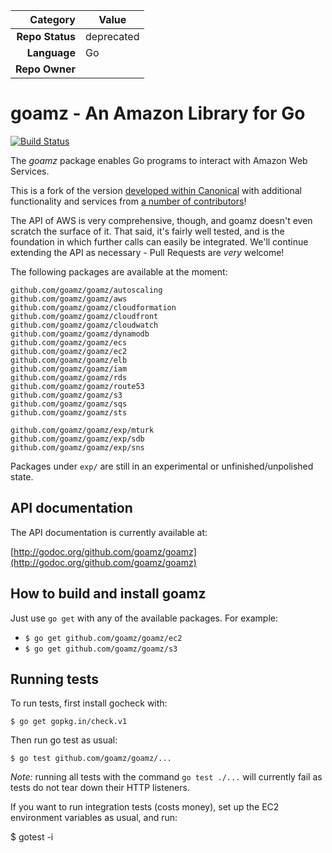 <!-- CH Repo Tracking Data version 1.0.2 -->
|     Category     |         Value         |
| ---------------: | --------------------- |
| **Repo Status**  | deprecated |
| **Language**     | Go          |
| **Repo Owner**   |   |
<!-- If you use any of the following fields, please delete "Repo Owner", above,
     as it then becomes ambiguous.  If you add fields, please update the script
     at walker-github-ranger. -->
<!--
| **Repo PoC**     | <One or more humans>  |
| **Repo Oncall**  | <Link to PagerDuty>   |
| **Repo Team Owner** | <Name of owning team> |
-->


# goamz - An Amazon Library for Go

[![Build Status](http://travis-ci.org/goamz/goamz.png?branch=master)](https://travis-ci.org/goamz/goamz)

The _goamz_ package enables Go programs to interact with Amazon Web Services.

This is a fork of the version [developed within Canonical](https://wiki.ubuntu.com/goamz) with additional functionality and services from [a number of contributors](https://github.com/goamz/goamz/contributors)!

The API of AWS is very comprehensive, though, and goamz doesn't even scratch the surface of it. That said, it's fairly well tested, and is the foundation in which further calls can easily be integrated. We'll continue extending the API as necessary - Pull Requests are _very_ welcome!

The following packages are available at the moment:

```
github.com/goamz/goamz/autoscaling
github.com/goamz/goamz/aws
github.com/goamz/goamz/cloudformation
github.com/goamz/goamz/cloudfront
github.com/goamz/goamz/cloudwatch
github.com/goamz/goamz/dynamodb
github.com/goamz/goamz/ecs
github.com/goamz/goamz/ec2
github.com/goamz/goamz/elb
github.com/goamz/goamz/iam
github.com/goamz/goamz/rds
github.com/goamz/goamz/route53
github.com/goamz/goamz/s3
github.com/goamz/goamz/sqs
github.com/goamz/goamz/sts

github.com/goamz/goamz/exp/mturk
github.com/goamz/goamz/exp/sdb
github.com/goamz/goamz/exp/sns
```

Packages under `exp/` are still in an experimental or unfinished/unpolished state.

## API documentation

The API documentation is currently available at:

[http://godoc.org/github.com/goamz/goamz](http://godoc.org/github.com/goamz/goamz)

## How to build and install goamz

Just use `go get` with any of the available packages. For example:

* `$ go get github.com/goamz/goamz/ec2`
* `$ go get github.com/goamz/goamz/s3`

## Running tests

To run tests, first install gocheck with:

`$ go get gopkg.in/check.v1`

Then run go test as usual:

`$ go test github.com/goamz/goamz/...`

_Note:_ running all tests with the command `go test ./...` will currently fail as tests do not tear down their HTTP listeners.

If you want to run integration tests (costs money), set up the EC2 environment variables as usual, and run:

$ gotest -i
